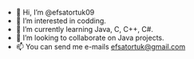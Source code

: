 - 👋 Hi, I’m @efsatortuk09
- 👀 I’m interested in codding.
- 🌱 I’m currently learning Java, C, C++, C#.
- 💞️ I’m looking to collaborate on Java projects.
- 📫 You can send me e-mails efsatortuk@gmail.com

<!---
efsatortuk09/efsatortuk09 is a ✨ special ✨ repository because its `README.md` (this file) appears on your GitHub profile.
You can click the Preview link to take a look at your changes.
--->

